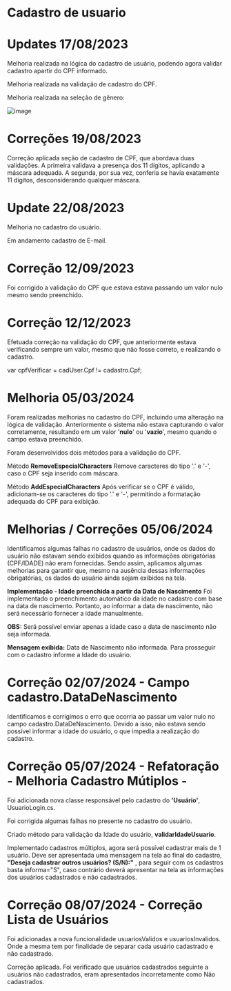 # **Cadastro de usuario**
                  
# Updates 17/08/2023 

Melhoria realizada na lógica do cadastro de usuário, podendo agora validar cadastro apartir do CPF informado. 

Melhoria realizada na validação de cadastro do CPF.

Melhoria realizada na seleção de gênero: 

![image](https://github.com/BDevOne/Cadastro-de-Usuario/assets/115705346/5579b1ea-f1de-45fb-b3a1-ec858b98f841)


# Correções 19/08/2023 

Correção aplicada seção de cadastro de CPF, que abordava duas validações. A primeira validava a presença dos 11 dígitos, aplicando a máscara adequada. A segunda, por sua vez, conferia se havia exatamente 11 dígitos, desconsiderando qualquer máscara.

# Update 22/08/2023

Melhoria no cadastro do usuário.

Em andamento cadastro de E-mail. 

# Correção 12/09/2023

Foi corrigido a validação do CPF que estava estava passando um valor nulo mesmo sendo preenchido.

# Correção 12/12/2023

Efetuada correção na validação do CPF, que anteriormente estava verificando sempre um valor, mesmo que não fosse correto, e realizando o cadastro.

var cpfVerificar = cadUser.Cpf != cadastro.Cpf;

# Melhoria 05/03/2024 

Foram realizadas melhorias no cadastro do CPF, incluindo uma alteração na lógica de validação. Anteriormente o sistema não estava capturando o valor corretamente, resultando em um valor '**nulo**' ou '**vazio**', mesmo quando o campo estava preenchido.

Foram desenvolvidos dois métodos para a validação do CPF. 

Método **RemoveEspecialCharacters** 
Remove caracteres do tipo '.' e '-', caso o CPF seja inserido com máscara.

Método **AddEspecialCharacters**
Após verificar se o CPF é válido, adicionam-se os caracteres do tipo '.' e '-', permitindo a formatação adequada do CPF para exibição. 
#


# Melhorias / Correções 05/06/2024

Identificamos algumas falhas no cadastro de usuários, onde os dados do usuário não estavam sendo exibidos quando as informações obrigatórias (CPF/IDADE) não eram fornecidas. Sendo assim, aplicamos algumas melhorias para garantir que, mesmo na ausência dessas informações obrigatórias, os dados do usuário ainda sejam exibidos na tela.

**Implementação - Idade preenchida a partir da Data de Nascimento**
Foi implementado o preenchimento automático da idade no cadastro com base na data de nascimento. Portanto, ao informar a data de nascimento, não será necessário fornecer a idade manualmente.

**OBS:** Será possível enviar apenas a idade caso a data de nascimento não seja informada.
 
**Mensagem exibida:** Data de Nascimento não informada. Para prosseguir com o cadastro informe a Idade do usuário.

# Correção 02/07/2024 - Campo cadastro.DataDeNascimento

Identificamos e corrigimos o erro que ocorria ao passar um valor nulo no campo cadastro.DataDeNascimento. Devido a isso, não estava sendo possível informar a idade do usuário, o que impedia a realização do cadastro.


# Correção 05/07/2024 - Refatoração - Melhoria Cadastro Mútiplos -

Foi adicionada nova classe responsável pelo cadastro do **'Usuário'**, UsuarioLogin.cs.

Foi corrigida algumas falhas no presente no cadastro do usuário. 

Criado método para validação da Idade do usuário, **validarIdadeUsuario**. 

Implementado cadastros múltiplos, agora será possível cadastrar mais de 1 usuário. 
Deve ser apresentada uma mensagem na tela ao final do cadastro, **"Deseja cadastrar outros usuários? (S/N):"** , para seguir com os cadastros basta informa="S", caso contrário deverá apresentar na tela as informações dos usuários cadastrados e não cadastrados. 

# Correção 08/07/2024 - Correção Lista de Usuários

Foi adicionadas a nova funcionalidade usuariosValidos e usuariosInvalidos. Onde a mesma tem por finalidade de separar cada usuário cadastrado e não cadastrado.

Correção aplicada. Foi verificado que usuários cadastrados seguinte a usuários não cadastrados, eram apresentados incorretamente como Não cadastrados.
